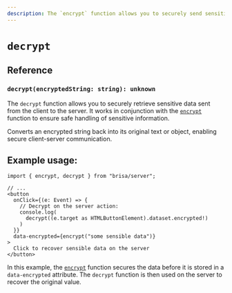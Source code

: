 ```yaml
---
description: The `encrypt` function allows you to securely send sensitive data from the client to the server
---
```


# `decrypt`

## Reference

### `decrypt(encryptedString: string): unknown`

The `decrypt` function allows you to securely retrieve sensitive data sent from the client to the server. It works in conjunction with the [`encrypt`](/api-reference/server-apis/encrypt) function to ensure safe handling of sensitive information.

Converts an encrypted string back into its original text or object, enabling secure client-server communication.

## Example usage:

```tsx 8
import { encrypt, decrypt } from "brisa/server";

// ...
<button
  onClick={(e: Event) => {
    // Decrypt on the server action:
    console.log(
      decrypt((e.target as HTMLButtonElement).dataset.encrypted!)
    )
  }}
  data-encrypted={encrypt("some sensible data")}
>
  Click to recover sensible data on the server
</button>
```

In this example, the [`encrypt`](/api-reference/server-apis/encrypt) function secures the data before it is stored in a `data-encrypted` attribute. The `decrypt` function is then used on the server to recover the original value.
